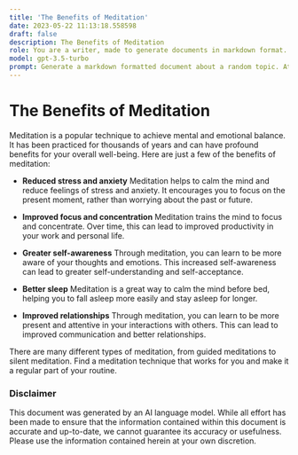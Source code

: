 ```yaml
---
title: 'The Benefits of Meditation'
date: 2023-05-22 11:13:18.558598
draft: false
description: The Benefits of Meditation
role: You are a writer, made to generate documents in markdown format. It is very important that all of the documents you generate are in valid markdown format.
model: gpt-3.5-turbo
prompt: Generate a markdown formatted document about a random topic. At the bottom, include a disclaimer explaining that the document was generated by you. The first line of the document should be the title. Make sure that the entire document is in proper markdown format, using a mix of various tags to make the document visually appealing.
---
```


# The Benefits of Meditation

Meditation is a popular technique to achieve mental and emotional balance. It has been practiced for thousands of years and can have profound benefits for your overall well-being. Here are just a few of the benefits of meditation:

- **Reduced stress and anxiety**
Meditation helps to calm the mind and reduce feelings of stress and anxiety. It encourages you to focus on the present moment, rather than worrying about the past or future.

- **Improved focus and concentration**
Meditation trains the mind to focus and concentrate. Over time, this can lead to improved productivity in your work and personal life.

- **Greater self-awareness**
Through meditation, you can learn to be more aware of your thoughts and emotions. This increased self-awareness can lead to greater self-understanding and self-acceptance.

- **Better sleep**
Meditation is a great way to calm the mind before bed, helping you to fall asleep more easily and stay asleep for longer.

- **Improved relationships**
Through meditation, you can learn to be more present and attentive in your interactions with others. This can lead to improved communication and better relationships.

There are many different types of meditation, from guided meditations to silent meditation. Find a meditation technique that works for you and make it a regular part of your routine.

### Disclaimer
This document was generated by an AI language model. While all effort has been made to ensure that the information contained within this document is accurate and up-to-date, we cannot guarantee its accuracy or usefulness. Please use the information contained herein at your own discretion.